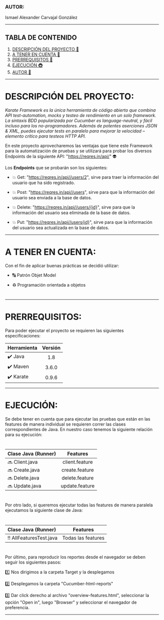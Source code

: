 ### AUTOR:

Ismael Alexander Carvajal González

***

## TABLA DE CONTENIDO
1. [DESCRIPCIÓN DEL PROYECTO :herb:](#descripción-del-proyecto)
2. [A TENER EN CUENTA :calling:](#a-tener-en-cuenta)
3. [PRERREQUISITOS :violin:](#prerrequisitos)
4. [EJECUCIÓN :metro:](#ejecución)
5. [AUTOR :man:](#autor)

***
# DESCRIPCIÓN DEL PROYECTO: 
_Karate Framework es la única herramienta de código abierto que combina API test-automation, mocks y testeo de rendimiento en un solo framework. La sintaxis BDD popularizada por Cucumber es language-neutral, y fácil incluso para los no-programadores. Además de potentes aserciones JSON & XML, puedes ejecutar tests en paralelo para mejorar la velocidad – elemento crítico para testeos HTTP API._

En este proyecto aprovecharemos las ventajas que tiene este Framework para la automatización de pruebas y se utilizará para probar los diversos Endpoints de la siguiente API: "https://reqres.in/api/" :alien:

Los **Endpoints** que se probarán son los siguientes:

- :boom: Get: "https://reqres.in/api//users/2", sirve para traer la información del usuario que ha sido registrado.
 
- :boom: Post: "https://reqres.in/api//users", sirve para que la información del usuario sea enviada a la base de datos.

- :boom: Delete: "https://reqres.in/api//users/{id}", sirve para que la información del usuario sea eliminada de la base de datos.

- :boom: Put: "https://reqres.in/api//users{id}", sirve para que la información del usuario sea actualizada en la base de datos.

***
# A TENER EN CUENTA: 

Con el fin de aplicar buenas prácticas se decidió utilizar:

- :capital_abcd: Patrón Objet Model  

- :recycle: Programación orientada a objetos
#
***
# PRERREQUISITOS: 

Para poder ejecutar el proyecto se requieren las siguientes especificaciones:

|Herramienta| Versión| 
|:--------------|:-------------:|
|:heavy_check_mark: Java           |1.8            |
|:heavy_check_mark: Maven           |3.6.0            |
|:heavy_check_mark: Karate           |0.9.6            |


***
# EJECUCIÓN:

Se debe tener en cuenta que para ejecutar las pruebas que están en las features de manera individual se requieren correr las clases correspondientes de Java. En nuestro caso tenemos la siguiente relación para su ejecución:
#
|Clase Java (Runner)| Features| 
|:--------------|:-------------:|
|:soon: Client.java |client.feature |
|:soon: Create.java |create.feature |
|:soon: Delete.java |delete.feature |
|:soon: Update.java |update.feature |

#
Por otro lado, si queremos ejecutar todas las features de manera paralela ejecutamos la siguiente clase de Java:
#
|Clase Java (Runner)| Features| 
|:--------------|:-------------:|
|:bangbang: AllFeaturesTest.java| Todas las features |
#
Por último, para reproducir los reportes desde el navegador se deben seguir los siguientes pasos:

:one: Nos dirigimos a la carpeta Target y la desplegamos

:two:  Desplegamos la carpeta "Cucumber-html-reports"

:three: Dar click derecho al archivo "overview-features.html", seleccionar la opción "Open in", luego "Browser" y seleccionar el navegador de preferencia.

***



